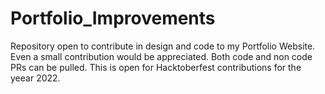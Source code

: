 # Portfolio_Improvements
Repository open to contribute in design and code to my Portfolio Website. Even a small contribution would be appreciated. Both code and non code PRs can be pulled.
This is open for Hacktoberfest contributions for the yeear 2022. 
